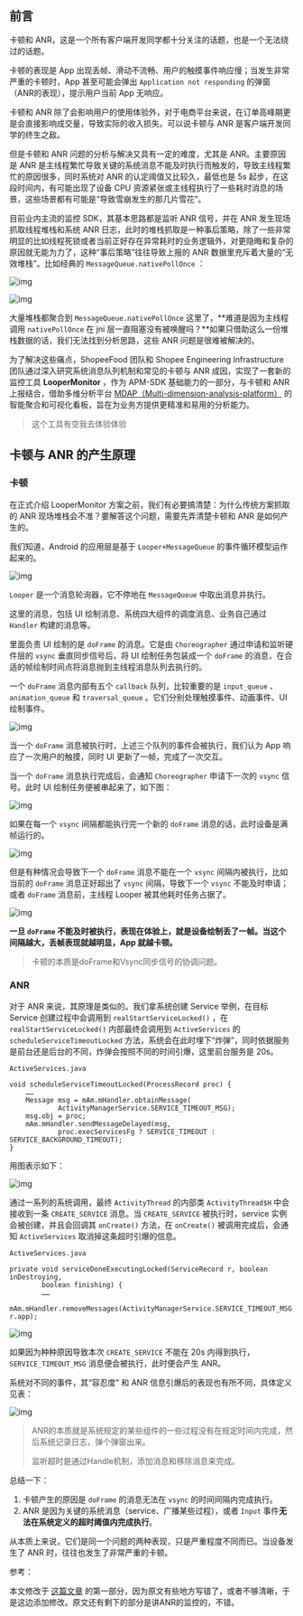 ## 前言

卡顿和 ANR，这是一个所有客户端开发同学都十分关注的话题，也是一个无法绕过的话题。

卡顿的表现是 App 出现丢帧、滑动不流畅、用户的触摸事件响应慢；当发生非常严重的卡顿时，App 甚至可能会弹出 `Application not responding` 的弹窗（ANR的表现），提示用户当前 App 无响应。

卡顿和 ANR 除了会影响用户的使用体验外，对于电商平台来说，在订单高峰期更是会直接影响成交量，导致实际的收入损失。可以说卡顿与 ANR 是客户端开发同学的终生之敌。

但是卡顿和 ANR 问题的分析与解决又具有一定的难度，尤其是 ANR。主要原因是 ANR 是主线程繁忙导致关键的系统消息不能及时执行而触发的，导致主线程繁忙的原因很多，同时系统对 ANR 的认定阈值又比较久，最低也是 5s 起步，在这段时间内，有可能出现了设备 CPU 资源紧张或主线程执行了一些耗时消息的场景，这些场景都有可能是“导致雪崩发生的那几片雪花”。

目前业内主流的监控 SDK，其基本思路都是监听 ANR 信号，并在 ANR 发生现场抓取线程堆栈和系统 ANR 日志，此时的堆栈抓取是一种事后策略，除了一些非常明显的比如线程死锁或者当前正好存在异常耗时的业务逻辑外，对更隐晦和复杂的原因就无能为力了，这种“事后策略”往往导致上报的 ANR 数据里充斥着大量的“无效堆栈”。比如经典的 `MessageQueue.nativePollOnce` ：

![img](https://mdimg.wxwenku.com/getimg/ccdf080c7af7e8a10e9b88444af983939bb6111aaa3f14a01c72bbe6a82d6e8613e40c186050ff0b199223e12933cb62.jpg)

![img](https://mdimg.wxwenku.com/getimg/6b990ce30fa9193e296dd37902816f4b32a41996eb380011f0d12928d88f593b21f7918aa2ff4e27fed43385d6b01cbc.jpg)

大量堆栈都聚合到 `MessageQueue.nativePollOnce` 这里了，**难道是因为主线程调用 `nativePollOnce` 在 jni 层一直阻塞没有被唤醒吗？**如果只借助这么一份堆栈数据的话，我们无法找到分析思路，这些 ANR 问题是很难被解决的。

为了解决这些痛点，ShopeeFood 团队和 Shopee Engineering Infrastructure 团队通过深入研究系统消息队列机制和常见的卡顿与 ANR 成因，实现了一套新的监控工具 **LooperMonitor** ，作为 APM-SDK 基础能力的一部分，与卡顿和 ANR 上报结合，借助多维分析平台 [MDAP（Multi-dimension-analysis-platform）](https://www.gushiciku.cn/jump/aHR0cHM6Ly9tcC53ZWl4aW4ucXEuY29tL3M/X19iaXo9TXprek1ERTVNRGd3TVE9PSZtaWQ9MjI0NzQ4NzQzMyZpZHg9MSZzbj1jMjIwMmM5MzQwYTJiZjY5ZTYwNGQyYzNjNjk5MDQ3ZiZzY2VuZT0yMSN3ZWNoYXRfcmVkaXJlY3Q=) 的智能聚合和可视化看板，旨在为业务方提供更精准和易用的分析能力。

> 这个工具有空我去体验体验

## 卡顿与 ANR 的产生原理

### 卡顿

在正式介绍 LooperMonitor 方案之前，我们有必要搞清楚：为什么传统方案抓取的 ANR 现场堆栈会不准？要解答这个问题，需要先弄清楚卡顿和 ANR 是如何产生的。

我们知道，Android 的应用层是基于 `Looper+MessageQueue` 的事件循环模型运作起来的。

![img](https://mdimg.wxwenku.com/getimg/6b990ce30fa9193e296dd37902816f4ba7d4d2cefdefa993f92ce29a2b89498b9317ba786afaaa9725918ecd999cd9bd.jpg)

`Looper` 是一个消息轮询器，它不停地在 `MessageQueue` 中取出消息并执行。

这里的消息，包括 UI 绘制消息、系统四大组件的调度消息、业务自己通过 `Handler` 构建的消息等。

里面负责 UI 绘制的是 `doFrame` 的消息。它是由 `Choreographer` 通过申请和监听硬件层的 `vsync` 垂直同步信号后，将 UI 绘制任务包装成一个 `doFrame` 的消息，在合适的帧绘制时间点将消息抛到主线程消息队列去执行的。

一个 `doFrame` 消息内部有五个 `callback` 队列，比较重要的是 `input_queue` 、 `animation_queue` 和 `traversal_queue` 。它们分别处理触摸事件、动画事件、UI 绘制事件。

![img](https://mdimg.wxwenku.com/getimg/356ed03bdc643f9448b3f6485edc229b611b3dc9dc99a5cc229cc013a1095fc48253b2c67db25a0aa81467a555fa9bcf.jpg)

当一个 `doFrame` 消息被执行时，上述三个队列的事件会被执行，我们认为 App 响应了一次用户的触摸，同时 UI 更新了一帧，完成了一次交互。

当一个 `doFrame` 消息执行完成后，会通知 `Choreographer` 申请下一次的 `vsync` 信号。此时 UI 绘制任务便被串起来了，如下图：



![img](https://mdimg.wxwenku.com/getimg/ccdf080c7af7e8a10e9b88444af98393dbf3d6f8236f9c2eb310c04c209fcaf953702b2419d7f78c971a6ed24655c42e.jpg)

如果在每一个 `vsync` 间隔都能执行完一个新的 `doFrame` 消息的话，此时设备是满帧运行的。

![img](https://mdimg.wxwenku.com/getimg/6b990ce30fa9193e296dd37902816f4bcd2c47358edf1f3735db5169143f87ee6ad867524cf74b9f3e20c0f86d39ddf3.jpg)

但是有种情况会导致下一个 `doFrame` 消息不能在一个 `vsync` 间隔内被执行，比如当前的 `doFrame` 消息正好超出了 `vsync` 间隔，导致下一个 `vsync` 不能及时申请；或者 `doFrame` 消息前，主线程 Looper 被其他耗时任务占据了。

![img](https://mdimg.wxwenku.com/getimg/356ed03bdc643f9448b3f6485edc229b4d41258a74e00b7bf3a2f4c1feb6dd554ed415dc61fdea7023d680139b5de017.jpg)

**一旦 `doFrame` 不能及时被执行，表现在体验上，就是设备绘制丢了一帧。当这个间隔越大，丢帧表现就越明显，App 就越卡顿。**

> 卡顿的本质是doFrame和Vsync同步信号的协调问题。

### ANR

对于 ANR 来说，其原理是类似的。我们拿系统创建 Service 举例，在目标 Service 创建过程中会调用到 `realStartServiceLocked()` ，在 `realStartServiceLocked()` 内部最终会调用到 `ActiveServices` 的 `scheduleServiceTimeoutLocked` 方法，系统会在此时埋下“炸弹”，同时依据服务是前台还是后台的不同，炸弹会按照不同的时间引爆，这里前台服务是 20s。

```
ActiveServices.java

void scheduleServiceTimeoutLocked(ProcessRecord proc) {
    ……
    Message msg = mAm.mHandler.obtainMessage(
            ActivityManagerService.SERVICE_TIMEOUT_MSG);
    msg.obj = proc;
    mAm.mHandler.sendMessageDelayed(msg,
            proc.execServicesFg ? SERVICE_TIMEOUT : SERVICE_BACKGROUND_TIMEOUT);
}
```

用图表示如下：

![img](https://mdimg.wxwenku.com/getimg/6b990ce30fa9193e296dd37902816f4b0b29152cb717c02501770bfd64af8e71529d6456082711dbf3a98d6295546a9c.jpg)

通过一系列的系统调用，最终 `ActivityThread` 的内部类 `ActivityThread$H` 中会接收到一条 `CREATE_SERVICE` 消息。当 `CREATE_SERVICE` 被执行时，service 实例会被创建，并且会回调其 `onCreate()` 方法，在 `onCreate()` 被调用完成后，会通知 `ActiveServices` 取消掉这条超时引爆的信息。

```
ActiveServices.java

private void serviceDoneExecutingLocked(ServiceRecord r, boolean inDestroying,
        boolean finishing) {
        ……
        mAm.mHandler.removeMessages(ActivityManagerService.SERVICE_TIMEOUT_MSG, r.app);
```

![img](https://mdimg.wxwenku.com/getimg/6b990ce30fa9193e296dd37902816f4b3509b79e54a2b39ee53082fe5878159054bf2c81fc9d19087f3780a32b7d85d5.jpg)

如果因为种种原因导致本次 `CREATE_SERVICE` 不能在 20s 内得到执行， `SERVICE_TIMEOUT_MSG` 消息便会被执行，此时便会产生 ANR。

系统对不同的事件，其“容忍度” 和 ANR 信息引爆后的表现也有所不同，具体定义见表：

![img](https://mdimg.wxwenku.com/getimg/356ed03bdc643f9448b3f6485edc229b83c91dc41c52d0ddc448f6193e4af354cc609860c806c78e0d3a2bc282ac903a.jpg)

> ANR的本质就是系统规定的某些组件的一些过程没有在规定时间内完成，然后系统记录日志，弹个弹窗出来。
>
> 监听超时是通过Handle机制，添加消息和移除消息来完成。



总结一下：

1. 卡顿产生的原因是 `doFrame` 的消息无法在 `vsync` 的时间间隔内完成执行。
2.  ANR 是因为关键的系统消息（service、广播某些过程），或者 `Input` 事件**无法在系统定义的超时阈值内完成执行**。

从本质上来说，它们是同一个问题的两种表现，只是严重程度不同而已。当设备发生了 ANR 时，往往也发生了非常严重的卡顿。



参考：

本文修改于 [这篇文章](https://www.gushiciku.cn/pl/aRlu) 的第一部分，因为原文有些地方写错了，或者不够清晰，于是这边添加修改。原文还有剩下的部分是讲ANR的监控的，不错。